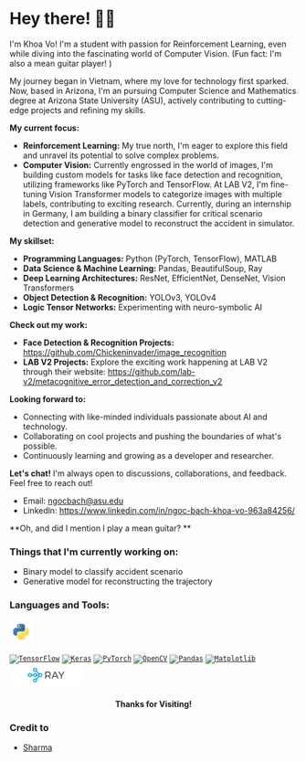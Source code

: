 # Hey there! :wave::smiley:

I'm Khoa Vo! I'm a student with passion for Reinforcement Learning, even while diving into the fascinating world of Computer Vision. (Fun fact: I'm also a mean guitar player! )

My journey began in Vietnam, where my love for technology first sparked. Now, based in Arizona, I'm an pursuing Computer Science and Mathematics degree at Arizona State University (ASU), actively contributing to cutting-edge projects and refining my skills.

**My current focus:**

- **Reinforcement Learning:** My true north, I'm eager to explore this field and unravel its potential to solve complex problems.
- **Computer Vision:** Currently engrossed in the world of images, I'm building custom models for tasks like face detection and recognition, utilizing frameworks like PyTorch and TensorFlow. At LAB V2, I'm fine-tuning Vision Transformer models to categorize images with multiple labels, contributing to exciting research. Currently, during an internship in Germany, I am building a binary classifier for critical scenario detection and generative model to reconstruct the accident in simulator.

**My skillset:**

- **Programming Languages:** Python (PyTorch, TensorFlow), MATLAB
- **Data Science & Machine Learning:** Pandas, BeautifulSoup, Ray
- **Deep Learning Architectures:** ResNet, EfficientNet, DenseNet, Vision Transformers
- **Object Detection & Recognition:** YOLOv3, YOLOv4
- **Logic Tensor Networks:** Experimenting with neuro-symbolic AI

**Check out my work:**

- **Face Detection & Recognition Projects:** https://github.com/Chickeninvader/image_recognition
- **LAB V2 Projects:** Explore the exciting work happening at LAB V2 through their website: https://github.com/lab-v2/metacognitive_error_detection_and_correction_v2

**Looking forward to:**

- Connecting with like-minded individuals passionate about AI and technology.
- Collaborating on cool projects and pushing the boundaries of what's possible.
- Continuously learning and growing as a developer and researcher.

**Let's chat!** I'm always open to discussions, collaborations, and feedback. Feel free to reach out!

- Email: ngocbach@asu.edu
- Linkedln: https://www.linkedin.com/in/ngoc-bach-khoa-vo-963a84256/

**Oh, and did I mention I play a mean guitar? **

<!-- <img src="[Path to your GIF image]" alt="side Image" align="right" width="460" height="auto" /> -->

### Things that I'm currently working on:

- Binary model to classify accident scenario
- Generative model for reconstructing the trajectory

### Languages and Tools:

<p>
<code><a href = "https://www.python.org/"><img height="40" src="https://raw.githubusercontent.com/github/explore/80688e429a7d4ef2fca1e82350fe8e3517d3494d/topics/python/python.png" alt="Python"></a></code>

<code><a href = "https://www.tensorflow.org/"><img height="40" src="https://upload.wikimedia.org/wikipedia/commons/thumb/1/11/TensorFlowLogo.svg/480px-TensorFlowLogo.svg.png" alt="TensorFlow"></a></code>
<code><a href = "https://keras.io/"><img height="40" src="https://upload.wikimedia.org/wikipedia/commons/thumb/a/ae/Keras_logo.svg/400px-Keras_logo.svg.png" alt="Keras"></a></code>
<code><a href = "https://pytorch.org/"><img height="40" src="https://upload.wikimedia.org/wikipedia/commons/1/10/PyTorch_logo_icon.svg" alt="PyTorch"></a></code>
<code><a href = "https://opencv.org/"><img height="40" src="https://raw.githubusercontent.com/wiki/opencv/opencv/logo/OpenCV_logo_no_text.png" alt="OpenCV"></a></code>
<code><a href = "https://pandas.pydata.org/"><img height="40" src="https://upload.wikimedia.org/wikipedia/commons/2/22/Pandas_mark.svg" alt="Pandas"></a></code>
<code><a href = "https://matplotlib.org/"><img height="40" src="https://upload.wikimedia.org/wikipedia/commons/8/84/Matplotlib_icon.svg" alt="Matplotlib"></a></code>
<code><a href = "https://www.ray.io/"><img height="40" src="https://raw.githubusercontent.com/ray-project/ray/master/doc/source/images/ray_header_logo.png" alt="Ray"></a></code>

</p>

<h4 align="center"> Thanks for Visiting!</h4>

### Credit to

- [Sharma](https://github.com/JoykishanSharma)
